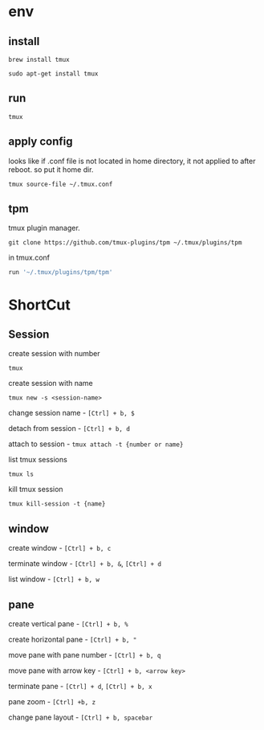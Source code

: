 # env

## install

```
brew install tmux
```

```
sudo apt-get install tmux
```

## run

```
tmux
```

## apply config

looks like if .conf file is not located in home directory, 
it not applied to after reboot.
so put it home dir.

```
tmux source-file ~/.tmux.conf
```

## tpm

tmux plugin manager.
```
git clone https://github.com/tmux-plugins/tpm ~/.tmux/plugins/tpm
```

in tmux.conf
```bash
run '~/.tmux/plugins/tpm/tpm'
```

# ShortCut

## Session

create session with number

```
tmux
```

create session with name

```
tmux new -s <session-name>
```

change session name - `[Ctrl] + b, $`

detach from session - `[Ctrl] + b, d`

attach to session - `tmux attach -t {number or name}`

list tmux sessions

```
tmux ls
```

kill tmux session

```
tmux kill-session -t {name}
```

## window

create window - `[Ctrl] + b, c`

terminate window - `[Ctrl] + b, &`, `[Ctrl] + d`

list window - `[Ctrl] + b, w`

## pane

create vertical pane - `[Ctrl] + b, %`

create horizontal pane - `[Ctrl] + b, "`

move pane with pane number - `[Ctrl] + b, q`

move pane with arrow key - `[Ctrl] + b, <arrow key>`

terminate pane - `[Ctrl] + d`, `[Ctrl] + b, x`

pane zoom - `[Ctrl] +b, z`

change pane layout - `[Ctrl] + b, spacebar`
